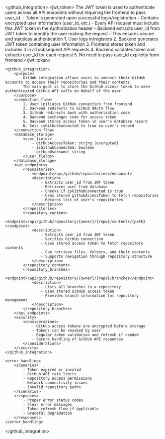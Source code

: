 <github_integration>
    <authentication>
        <jwt_token>
            <purpose>
                The JWT token is used to authenticate users across all API endpoints without requiring the frontend to pass user_id.
                - Token is generated upon successful login/registration
                - Contains encrypted user information (user_id, etc.)
                - Every API request must include this JWT token in the Authorization header
                - Backend extracts user_id from JWT token to identify the user making the request
                - This ensures secure and stateless authentication
            </purpose>
            <flow>
                1. User logs in/registers
                2. Backend generates JWT token containing user information
                3. Frontend stores token and includes it in all subsequent API requests
                4. Backend validates token and extracts user_id for each request
                5. No need to pass user_id explicitly from frontend
            </flow>
        </jwt_token>
    </authentication>

    <github_integration>
        <purpose>
            GitHub integration allows users to connect their GitHub accounts to access their repositories and their contents.
            The main goal is to store the GitHub access token to make authenticated GitHub API calls on behalf of the user.
        </purpose>
        <connection_flow>
            1. User initiates GitHub connection from frontend
            2. Backend redirects to GitHub OAuth flow
            3. GitHub redirects back with authorization code
            4. Backend exchanges code for access token
            5. Backend stores access token in user's database record
            6. Sets isGithubConnected to true in user's record
        </connection_flow>
        <database_storage>
            <user_fields>
                - githubAccessToken: string (encrypted)
                - isGithubConnected: boolean
                - githubUsername: string
            </user_fields>
        </database_storage>
        <api_endpoints>
            <repositories>
                <endpoint>/api/github/repositories</endpoint>
                <description>
                    - Extracts user_id from JWT token
                    - Retrieves user from database
                    - Checks if isGithubConnected is true
                    - Uses stored githubAccessToken to fetch repositories
                    - Returns list of user's repositories
                </description>
            </repositories>
            <repository_content>
                <endpoint>/api/github/repository/{owner}/{repo}/contents/{path}</endpoint>
                <description>
                    - Extracts user_id from JWT token
                    - Verifies GitHub connection
                    - Uses stored access token to fetch repository contents
                    - Can retrieve files, folders, and their contents
                    - Supports navigation through repository structure
                </description>
            </repository_content>
            <repository_branches>
                <endpoint>/api/github/repository/{owner}/{repo}/branches</endpoint>
                <description>
                    - Lists all branches in a repository
                    - Uses stored GitHub access token
                    - Provides branch information for repository management
                </description>
            </repository_branches>
        </api_endpoints>
        <security>
            <considerations>
                - GitHub access tokens are encrypted before storage
                - Tokens can be revoked by user
                - Regular token validation and refresh if needed
                - Secure handling of GitHub API responses
            </considerations>
        </security>
    </github_integration>

    <error_handling>
        <scenarios>
            - Token expired or invalid
            - GitHub API rate limits
            - Repository access permissions
            - Network connectivity issues
            - Invalid repository paths
        </scenarios>
        <responses>
            - Proper error status codes
            - Clear error messages
            - Token refresh flow if applicable
            - Graceful degradation
        </responses>
    </error_handling>
</github_integration> 